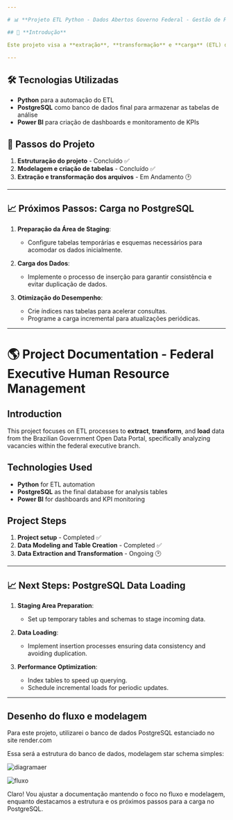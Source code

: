 ```yaml
---

# 📊 **Projeto ETL Python - Dados Abertos Governo Federal - Gestão de Pessoas** 🇧🇷

## 🚀 **Introdução**

Este projeto visa a **extração**, **transformação** e **carga** (ETL) de dados do Portal de Dados Abertos do Governo Federal, com foco na análise de cargos vagos e vacâncias no executivo federal.

---
```


## 🛠️ **Tecnologias Utilizadas**

- **Python** para a automação do ETL
- **PostgreSQL** como banco de dados final para armazenar as tabelas de análise
- **Power BI** para criação de dashboards e monitoramento de KPIs

## 📝 **Passos do Projeto**

1. **Estruturação do projeto** - Concluído ✅
2. **Modelagem e criação de tabelas** - Concluído ✅
3. **Extração e transformação dos arquivos** - Em Andamento 🕑


---

## 📈 **Próximos Passos: Carga no PostgreSQL**

1. **Preparação da Área de Staging**:
   - Configure tabelas temporárias e esquemas necessários para acomodar os dados inicialmente.

2. **Carga dos Dados**:
   - Implemente o processo de inserção para garantir consistência e evitar duplicação de dados.
   
3. **Otimização do Desempenho**:
   - Crie índices nas tabelas para acelerar consultas.
   - Programe a carga incremental para atualizações periódicas.

---

# 🌎 **Project Documentation - Federal Executive Human Resource Management**

## **Introduction**

This project focuses on ETL processes to **extract**, **transform**, and **load** data from the Brazilian Government Open Data Portal, specifically analyzing vacancies within the federal executive branch.

## **Technologies Used**

- **Python** for ETL automation
- **PostgreSQL** as the final database for analysis tables
- **Power BI** for dashboards and KPI monitoring

## **Project Steps**

1. **Project setup** - Completed ✅
2. **Data Modeling and Table Creation** - Completed ✅
3. **Data Extraction and Transformation** - Ongoing 🕑

---

## 📈 **Next Steps: PostgreSQL Data Loading**

1. **Staging Area Preparation**:
   - Set up temporary tables and schemas to stage incoming data.

2. **Data Loading**:
   - Implement insertion processes ensuring data consistency and avoiding duplication.

3. **Performance Optimization**:
   - Index tables to speed up querying.
   - Schedule incremental loads for periodic updates. 

---
## Desenho do fluxo e modelagem

Para este projeto, utilizarei o banco de dados PostgreSQL estanciado no site render.com

Essa será a estrutura do banco de dados, modelagem star schema simples:

![diagramaer](https://github.com/user-attachments/assets/6711f9f5-2560-4de5-a577-e84d2caa92c2)


![fluxo](https://github.com/user-attachments/assets/8093ceab-fa77-48c8-9e4f-36210cece445)


Claro! Vou ajustar a documentação mantendo o foco no fluxo e modelagem, enquanto destacamos a estrutura e os próximos passos para a carga no PostgreSQL.
